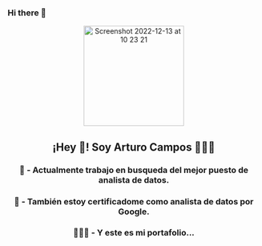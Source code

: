 ### Hi there 👋
<p align="center" width="300">
   <img align="center" width="200" alt="Screenshot 2022-12-13 at 10 23 21" src="https://github.com/campscar/campscar/assets/85129039/abd4d963-8849-4113-a446-c708222c3a6e">
   <h2 align="center">¡Hey 👋! Soy Arturo Campos 👨🏻‍💻</h2>
   <h3 align="center"> 🔭 - Actualmente trabajo en busqueda del mejor puesto de analista de datos.</h3>
   <h3 align="center"> 🌱 - También estoy certificadome como analista de datos por Google.</h3>
   <h3 align="center"> 👨🏻‍💻 - Y este es mi portafolio... </h3>
</p>

<!--
**campscar/campscar** is a ✨ _special_ ✨ repository because its `README.md` (this file) appears on your GitHub profile.


-->

